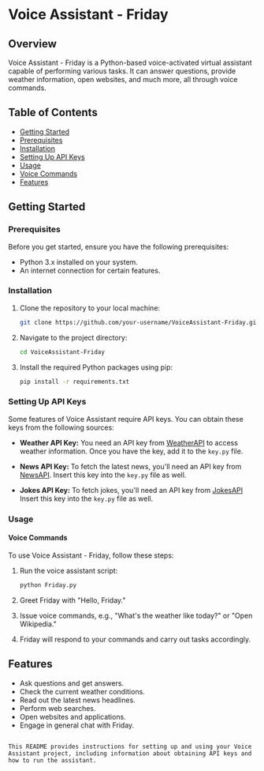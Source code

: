 # Voice Assistant - Friday

## Overview
Voice Assistant - Friday is a Python-based voice-activated virtual assistant capable of performing various tasks. It can answer questions, provide weather information, open websites, and much more, all through voice commands.

## Table of Contents
- [Getting Started](#getting-started)
- [Prerequisites](#prerequisites)
- [Installation](#installation)
- [Setting Up API Keys](#setting-up-api-keys)
- [Usage](#usage)
- [Voice Commands](#voice-commands)
- [Features](#features)

## Getting Started

### Prerequisites
Before you get started, ensure you have the following prerequisites:

- Python 3.x installed on your system.
- An internet connection for certain features.

### Installation
1. Clone the repository to your local machine:
   ```bash
   git clone https://github.com/your-username/VoiceAssistant-Friday.git
   ```

2. Navigate to the project directory:
   ```bash
   cd VoiceAssistant-Friday
   ```

3. Install the required Python packages using pip:
   ```bash
   pip install -r requirements.txt
   ```

### Setting Up API Keys
Some features of Voice Assistant require API keys. You can obtain these keys from the following sources:

- **Weather API Key:** You need an API key from [WeatherAPI](https://www.weatherapi.com/) to access weather information. Once you have the key, add it to the `key.py` file.

- **News API Key:** To fetch the latest news, you'll need an API key from [NewsAPI](https://newsapi.org/). Insert this key into the `key.py` file as well.
  
- **Jokes API Key:** To fetch jokes, you'll need an API key from [JokesAPI](https://api-ninjas.com/api/jokes) Insert this key into the `key.py` file as well.

### Usage

#### Voice Commands
To use Voice Assistant - Friday, follow these steps:

1. Run the voice assistant script:
   ```bash
   python Friday.py
   ```

2. Greet Friday with "Hello, Friday."

3. Issue voice commands, e.g., "What's the weather like today?" or "Open Wikipedia."

4. Friday will respond to your commands and carry out tasks accordingly.

## Features
- Ask questions and get answers.
- Check the current weather conditions.
- Read out the latest news headlines.
- Perform web searches.
- Open websites and applications.
- Engage in general chat with Friday.

```

This README provides instructions for setting up and using your Voice Assistant project, including information about obtaining API keys and how to run the assistant.
